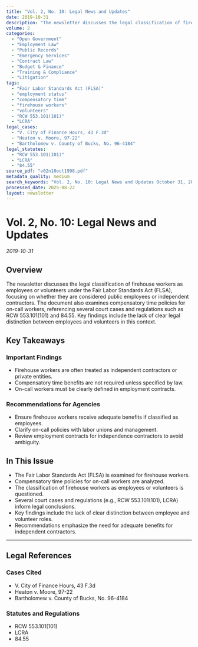 ```yaml
---
title: "Vol. 2, No. 10: Legal News and Updates"
date: 2019-10-31
description: "The newsletter discusses the legal classification of firehouse workers as employees or volunteers under the Fair Labor Standards Act (FLSA), focusing on whether they are considered public employees or independent contractors. The document also examines compensatory time policies for on-call workers, referencing several court cases and regulations such as RCW 553.101(101) and 84.55. Key findings include the lack of clear legal distinction between employees and volunteers in this context."
volume: 2
categories:
  - "Open Government"
  - "Employment Law"
  - "Public Records"
  - "Emergency Services"
  - "Contract Law"
  - "Budget & Finance"
  - "Training & Compliance"
  - "Litigation"
tags:
  - "Fair Labor Standards Act (FLSA)"
  - "employment status"
  - "compensatory time"
  - "firehouse workers"
  - "volunteers"
  - "RCW 553.101(101)"
  - "LCRA"
legal_cases:
  - "V. City of Finance Hours, 43 F.3d"
  - "Heaton v. Moore, 97-22"
  - "Bartholomew v. County of Bucks, No. 96-4184"
legal_statutes:
  - "RCW 553.101(101)"
  - "LCRA"
  - "84.55"
source_pdf: "v02n10oct1998.pdf"
metadata_quality: medium
search_keywords: "Vol. 2, No. 10: Legal News and Updates October 31, 2019 Firefighters Were [...] classified as private entities in a public agency. The FLSA requires that bonuses or minimum wage payment after city [....."
processed_date: 2025-08-22
layout: newsletter
---
```


# Vol. 2, No. 10: Legal News and Updates

*2019-10-31*

## Overview

The newsletter discusses the legal classification of firehouse workers as employees or volunteers under the Fair Labor Standards Act (FLSA), focusing on whether they are considered public employees or independent contractors. The document also examines compensatory time policies for on-call workers, referencing several court cases and regulations such as RCW 553.101(101) and 84.55. Key findings include the lack of clear legal distinction between employees and volunteers in this context.

## Key Takeaways

### Important Findings

- Firehouse workers are often treated as independent contractors or private entities.
- Compensatory time benefits are not required unless specified by law.
- On-call workers must be clearly defined in employment contracts.

### Recommendations for Agencies

- Ensure firehouse workers receive adequate benefits if classified as employees.
- Clarify on-call policies with labor unions and management.
- Review employment contracts for independence contractors to avoid ambiguity.

## In This Issue

- The Fair Labor Standards Act (FLSA) is examined for firehouse workers.
- Compensatory time policies for on-call workers are analyzed.
- The classification of firehouse workers as employees or volunteers is questioned.
- Several court cases and regulations (e.g., RCW 553.101(101), LCRA) inform legal conclusions.
- Key findings include the lack of clear distinction between employee and volunteer roles.
- Recommendations emphasize the need for adequate benefits for independent contractors.

---

## Legal References

### Cases Cited

- V. City of Finance Hours, 43 F.3d
- Heaton v. Moore, 97-22
- Bartholomew v. County of Bucks, No. 96-4184

### Statutes and Regulations

- RCW 553.101(101)
- LCRA
- 84.55

